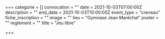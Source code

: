+++
categorie = []
convocation = ""
date = 2021-10-03T07:00:00Z
description = ""
end_date = 2021-10-03T10:00:00Z
event_type = "creneau"
fiche_inscription = ""
image = ""
lieu = "Gymnase Jean Maréchal"
poster = ""
reglement = ""
title = "Jeu libre"

+++
        